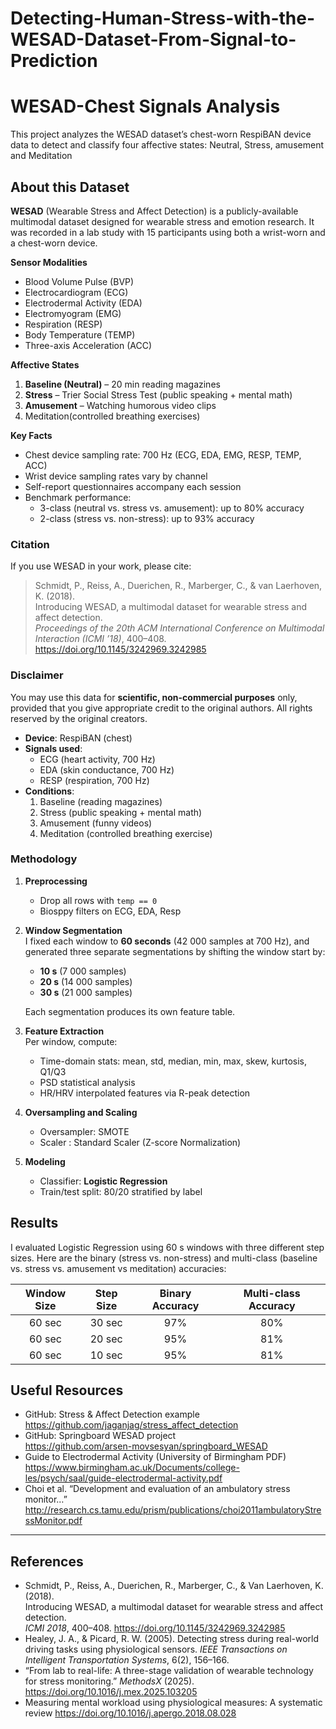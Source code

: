 # Detecting-Human-Stress-with-the-WESAD-Dataset-From-Signal-to-Prediction
# WESAD-Chest Signals Analysis

This project analyzes the WESAD dataset’s chest-worn RespiBAN device data to
detect and classify four affective states: Neutral, Stress, amusement and Meditation

## About this Dataset

**WESAD** (Wearable Stress and Affect Detection) is a publicly-available multimodal dataset designed for wearable stress and emotion research. It was recorded in a lab study with 15 participants using both a wrist-worn and a chest-worn device.

**Sensor Modalities**  
- Blood Volume Pulse (BVP)  
- Electrocardiogram (ECG)  
- Electrodermal Activity (EDA)  
- Electromyogram (EMG)  
- Respiration (RESP)  
- Body Temperature (TEMP)  
- Three-axis Acceleration (ACC)  

**Affective States**  
1. **Baseline (Neutral)** – 20 min reading magazines  
2. **Stress** – Trier Social Stress Test (public speaking + mental math)  
3. **Amusement** – Watching humorous video clips
4. Meditation(controlled breathing exercises)

**Key Facts**  
- Chest device sampling rate: 700 Hz (ECG, EDA, EMG, RESP, TEMP, ACC)  
- Wrist device sampling rates vary by channel  
- Self-report questionnaires accompany each session  
- Benchmark performance:  
  - 3-class (neutral vs. stress vs. amusement): up to 80% accuracy  
  - 2-class (stress vs. non-stress): up to 93% accuracy  

### Citation  
If you use WESAD in your work, please cite:  

> Schmidt, P., Reiss, A., Duerichen, R., Marberger, C., & van Laerhoven, K. (2018).  
> Introducing WESAD, a multimodal dataset for wearable stress and affect detection.  
> *Proceedings of the 20th ACM International Conference on Multimodal Interaction (ICMI ’18)*, 400–408.  
> https://doi.org/10.1145/3242969.3242985

### Disclaimer  
You may use this data for **scientific, non-commercial purposes** only, provided that you give appropriate credit to the original authors. All rights reserved by the original creators.
- **Device**: RespiBAN (chest)
- **Signals used**:
  - ECG (heart activity, 700 Hz)
  - EDA (skin conductance, 700 Hz)
  - RESP (respiration, 700 Hz)
- **Conditions**:  
  1. Baseline (reading magazines)  
  2. Stress (public speaking + mental math)  
  3. Amusement (funny videos)
  4. Meditation (controlled breathing exercise)

 ### Methodology

1. **Preprocessing**
   - Drop all rows with `temp == 0`  
   - Biosppy filters on ECG, EDA, Resp  

2. **Window Segmentation**  
   I fixed each window to **60 seconds** (42 000 samples at 700 Hz), and generated three separate segmentations by shifting the window start by:
   - **10 s** (7 000 samples)  
   - **20 s** (14 000 samples)  
   - **30 s** (21 000 samples)

   Each segmentation produces its own feature table.

3. **Feature Extraction**  
   Per window, compute:
   - Time-domain stats: mean, std, median, min, max, skew, kurtosis, Q1/Q3  
   - PSD statistical analysis 
   - HR/HRV interpolated features via R-peak detection
4. **Oversampling and Scaling**
   - Oversampler: SMOTE
   - Scaler : Standard Scaler (Z-score Normalization) 
5. **Modeling**  
   - Classifier: **Logistic Regression**  
   - Train/test split: 80/20 stratified by label 
## Results

I evaluated Logistic Regression using 60 s windows with three different step sizes. Here are the binary (stress vs. non-stress) and multi-class (baseline vs. stress vs. amusement vs meditation) accuracies:

| Window Size | Step Size | Binary Accuracy | Multi-class Accuracy |
| :---------: | :-------: | :-------------: | :------------------: |
| 60 sec      | 30 sec    |      97%        |        80%           |
| 60 sec      | 20 sec    |      95%        |        81%           |
| 60 sec      | 10 sec    |      95%        |        81%           |
## Useful Resources

- GitHub: Stress & Affect Detection example  
  https://github.com/jaganjag/stress_affect_detection  
- GitHub: Springboard WESAD project  
  https://github.com/arsen-movsesyan/springboard_WESAD  
- Guide to Electrodermal Activity (University of Birmingham PDF)  
  https://www.birmingham.ac.uk/Documents/college-les/psych/saal/guide-electrodermal-activity.pdf  
- Choi et al. “Development and evaluation of an ambulatory stress monitor…”  
  http://research.cs.tamu.edu/prism/publications/choi2011ambulatoryStressMonitor.pdf  

---

## References

- Schmidt, P., Reiss, A., Duerichen, R., Marberger, C., & Van Laerhoven, K. (2018).  
   Introducing WESAD, a multimodal dataset for wearable stress and affect detection.  
   *ICMI 2018*, 400–408. https://doi.org/10.1145/3242969.3242985
-  Healey, J. A., & Picard, R. W. (2005). Detecting stress during real-world driving tasks using physiological sensors. *IEEE Transactions on Intelligent Transportation Systems*, 6(2), 156–166.
- “From lab to real-life: A three-stage validation of wearable technology for stress monitoring.” *MethodsX* (2025). https://doi.org/10.1016/j.mex.2025.103205
- Measuring mental workload using physiological measures: A systematic
review
https://doi.org/10.1016/j.apergo.2018.08.028

 
